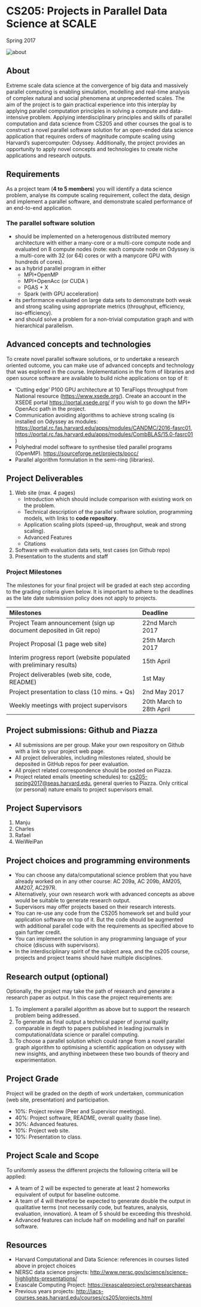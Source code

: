 # CS205: Projects in Parallel Data Science at SCALE
Spring 2017

![about](https://github.com/harvard-cs205/CS205-Spring2017-Projects/blob/master/about.png)


## About
Extreme scale data science at the convergence of big data and massively parallel computing is enabling simulation, modelling and real-time analysis of complex natural and social phenomena at unprecedented scales. The aim of the project is to gain practical experience into this interplay by applying parallel computation principles in solving a compute and data-intensive problem. 
Applying interdisciplinary principles and skills of parallel computation and data science from CS205 and other courses  the goal is to construct a novel parallel software solution for an open-ended data science application that requires orders of magnitude compute scaling using Harvard’s supercomputer: Odyssey. Additionally, the project provides an opportunity to apply novel concepts and technologies to create niche applications and research outputs.

## Requirements
As a project team (**4 to 5 members**) you will identify a data science problem,  analyse its compute scaling requirement, collect the data, design and implement a parallel software, and demonstrate  scaled performance of an end-to-end application.

### The parallel software solution
- should be implemented on a heterogenous  distributed memory architecture with either a many-core or a multi-core compute node and  evaluated on 8 compute nodes (note: each compute node on Odyssey is a multi-core with 32 (or 64) cores or with a manycore GPU with hundreds of cores). 
- as a  hybrid parallel program in either 
  * MPI+OpenMP 
  * MPI+OpenAcc (or CUDA ) 
  * PGAS + X 
  * Spark (with GPU acceleration)
- its performance evaluated  on large data sets to  demonstrate both weak and strong scaling using appropriate metrics (throughput, efficiency, iso-efficiency).
- and should solve a problem for a  non-trivial computation graph and with hierarchical parallelism. 

## Advanced concepts and technologies
To create novel parallel software solutions, or to undertake a research oriented outcome,  you can make use of advanced concepts and technology that was explored in the course. Implementations in the form of libraries and open source software  are available to build niche applications on top of it:
- ‘Cutting edge’ P100 GPU architecture at 10 TeraFlops throughput from National resource (https://www.xsede.org/). Create an account in the XSEDE portal https://portal.xsede.org/ if you wish to go down the MPI+ OpenAcc path in the project. 
- Communication avoiding algorithms  to achieve strong scaling (is  installed on Odyssey as modules: https://portal.rc.fas.harvard.edu/apps/modules/CANDMC/2016-fasrc01,     https://portal.rc.fas.harvard.edu/apps/modules/CombBLAS/15.0-fasrc01 )
- Polyhedral model software to synthesise tiled parallel programs (OpenMP). https://sourceforge.net/projects/pocc/
- Parallel algorithm formulation in the semi-ring (libraries).


## Project Deliverables
1. Web site (max. 4 pages)
   * Introduction which should include comparison with existing work on the problem.
   * Technical description of the parallel software solution, programming models,  with links to **code repository**. 
   * Application scaling plots (speed-up, throughput, weak and strong scaling).
   * Advanced Features
   * Citations
2. Software with evaluation data sets, test cases (on Github repo)
3. Presentation to the students and staff

### Project Milestones
The milestones for your final project will be graded at each step according to the grading criteria given below. It is important to adhere to the deadlines as the late date submission policy does not apply to projects. 

| Milestones    | Deadline  | 
| :------------- |:-------------| 
| Project Team announcement (sign up document deposited in Git repo)     | 22nd March 2017 | 
| Project Proposal (1 page web site)       | 25th March 2017      |
| Interim progress report (website populated with preliminary results) | 15th April      | 
| Project deliverables (web site, code, README)| 1st May      | 
| Project presentation to class (10 mins. + Qs)      | 2nd May 2017      | 
| Weekly meetings with project supervisors | 20th March to 28th April |

## Project submissions: Github and Piazza
- All submissions are per group. Make your own respository on Github with a link to your project web page.
- All project deliverables, including milestones related,  should be deposited in GitHub repos for peer evaluation.
- All project related correspondence should be posted on Piazza. 
- Project related emails (meeting schedules) to: cs205-spring2017@seas.harvard.edu, general queries to Piazza. Only critical (or personal) nature emails to project supervisors email. 

## Project Supervisors
1. Manju
2. Charles 
3. Rafael
4. WeiWeiPan

## Project choices and programming environments
- You can choose any data/computational science problem that you have already worked on in any other course: AC 209a, AC 209b, AM205, AM207, AC297R.
- Alternatively, your own research work with advanced concepts as above would be suitable to generate research output. 
- Supervisors may offer projects  based on their research interests. 
- You can re-use any code from the CS205 homework set and build your application software on top of it. But the code should be augmented with additional parallel code with  the requirements as specified above to gain further credit.
- You can implement the solution in any programming language of your choice (discuss with supervisors). 
- In the interdisciplinary spirit of the subject area, and the cs205 course, projects and project teams should have multiple disciplines.


## Research output (optional)
Optionally, the project may take the path of research and generate a research paper as output.  In this case the project requirements are:

1. To implement a parallel algorithm as above but to support the research problem being addressed.
2. To generate as  final output a technical paper of journal quality comparable in depth to  papers published  in leading journals in computational/data science or parallel computing.
3. To choose a parallel solution which could range from  a novel parallel graph algorithm  to optimising a scientific application  on odyssey with new insights,  and anything inbetween these two bounds of theory and experimentation.

## Project Grade
Project will be graded on the depth of work undertaken, communication (web site, presentation) and participation. 
- 10%: Project review (Peer and Supervisor meetings).
- 40%: Project software, README, overall quality (base line).
- 30%: Advanced features.
- 10%: Project web site.
- 10%: Presentation to class.

## Project Scale and Scope
To uniformly assess the different projects the following criteria will be applied:
-  A team of 2 will be expected to generate at least 2 homeworks equivalent of output for baseline outcome. 
-  A team of 4 will therefore be expected to generate double the output in qualitative terms (not necessarily code, but features, analysis, evaluation, innovation). A team of 5 should be exceeding this threshold. 
-  Advanced features can include half on modelling and half on parallel software.

## Resources 
- Harvard Computational and Data Science: references in courses listed above in project choices
- NERSC data science projects: http://www.nersc.gov/science/science-highlights-presentations/
- Exascale Computing Project: https://exascaleproject.org/researchareas
- Previous years projects: http://iacs-courses.seas.harvard.edu/courses/cs205/projects.html


